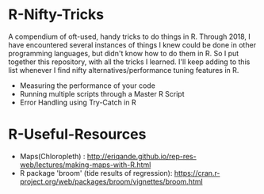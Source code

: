 # R-Nifty-Tricks
A compendium of oft-used, handy tricks to do things in R. 
Through 2018, I have encountered several instances of things I knew could be done in other programming languages, but didn't know how to do them in R. So I put together this repository, with all the tricks I learned. I'll keep adding to this list whenever I find nifty alternatives/performance tuning features in R.

* Measuring the performance of your code
* Running multiple scripts through a Master R Script
* Error Handling using Try-Catch in R



# R-Useful-Resources
* Maps(Chloropleth) : http://eriqande.github.io/rep-res-web/lectures/making-maps-with-R.html
* R package 'broom' (tide results of regression): https://cran.r-project.org/web/packages/broom/vignettes/broom.html
